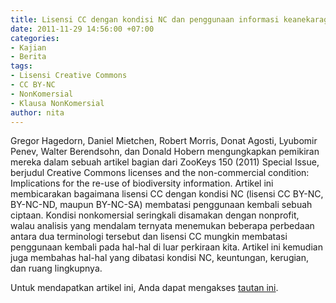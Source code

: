 ```yaml
---
title: Lisensi CC dengan kondisi NC dan penggunaan informasi keanekaragaman hayati
date: 2011-11-29 14:56:00 +07:00
categories:
- Kajian
- Berita
tags:
- Lisensi Creative Commons
- CC BY-NC
- NonKomersial
- Klausa NonKomersial
author: nita
---
```


Gregor Hagedorn, Daniel Mietchen, Robert Morris, Donat Agosti, Lyubomir Penev, Walter Berendsohn, dan Donald Hobern mengungkapkan pemikiran mereka dalam sebuah artikel bagian dari ZooKeys 150 (2011) Special Issue, berjudul Creative Commons licenses and the non-commercial condition: Implications for the re-use of biodiversity information. Artikel ini membicarakan bagaimana lisensi CC dengan kondisi NC (lisensi CC BY-NC, BY-NC-ND, maupun BY-NC-SA) membatasi penggunaan kembali sebuah ciptaan. Kondisi nonkomersial seringkali disamakan dengan nonprofit, walau analisis yang mendalam ternyata menemukan beberapa perbedaan antara dua terminologi tersebut dan lisensi CC mungkin membatasi penggunaan kembali pada hal-hal di luar perkiraan kita. Artikel ini kemudian juga membahas hal-hal yang dibatasi kondisi NC, keuntungan, kerugian, dan ruang lingkupnya.

Untuk mendapatkan artikel ini, Anda dapat mengakses [tautan ini](http://www.pensoft.net/journals/zookeys/article/2189/abstract/creative-commons-licenses-and-the-non-commercial-condition-implications-for-the-re-use-of-biodiversity-information).
